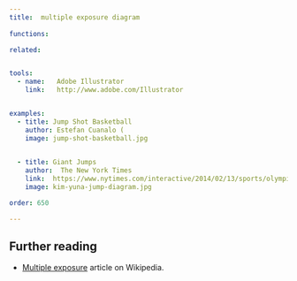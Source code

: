 ```yaml
---
title:  multiple exposure diagram
  
functions:

related:


tools:
  - name:   Adobe Illustrator
    link:   http://www.adobe.com/Illustrator


examples:
  - title: Jump Shot Basketball
    author: Estefan Cuanalo (
    image: jump-shot-basketball.jpg

    
  - title: Giant Jumps
    author:  The New York Times
    link:  https://www.nytimes.com/interactive/2014/02/13/sports/olympics/figure-skating-jumps.html
    image: kim-yuna-jump-diagram.jpg

order: 650

---
```



## Further reading
- [Multiple exposure](https://en.wikipedia.org/wiki/Multiple_exposure) article on Wikipedia.
